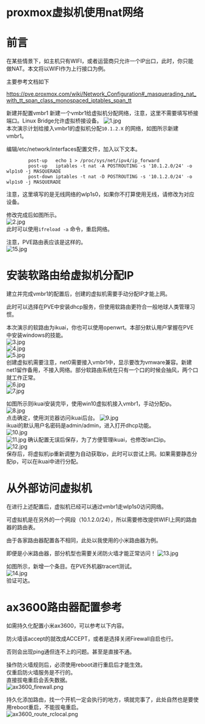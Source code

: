 # proxmox虚拟机使用nat网络

# 前言
在某些情景下，如主机只有WIFI，或者运营商只允许一个IP出口，此时，你只能做NAT。本文将以WIFI作为上行接口为例。

主要参考文档如下

https://pve.proxmox.com/wiki/Network_Configuration#_masquerading_nat_with_tt_span_class_monospaced_iptables_span_tt

新建并配置vmbr1
新建一个vmbr1给虚拟机分配网络，注意，这里不需要填写桥接端口。Linux Bridge允许虚拟桥接设备。
![1.jpg](img/1.jpg)  
本次演示计划给接入vmbr1的虚拟机分配`10.1.2.X` 的网络，如图所示新建vmbr1。

编辑/etc/network/interfaces配置文件，加入以下文本。
```log
        post-up   echo 1 > /proc/sys/net/ipv4/ip_forward
        post-up   iptables -t nat -A POSTROUTING -s '10.1.2.0/24' -o wlp1s0 -j MASQUERADE
        post-down iptables -t nat -D POSTROUTING -s '10.1.2.0/24' -o wlp1s0 -j MASQUERADE

```  
注意，这里填写的是无线网络的wlp1s0，如果你不打算使用无线，请修改为对应设备。

修改完成后如图所示。  
![2.jpg](img/2.jpg)  
此时可以使用`ifreload -a` 命令，重启网络。

注意，PVE路由表应该是这样的。  
![15.jpg](img/15.jpg)  

# 安装软路由给虚拟机分配IP
建立并完成vmbr1的配置后，创建的虚拟机需要手动分配IP才能上网。

此时可以选择在PVE中安装dhcp服务，但使用软路由更符合一般地球人类管理习惯。

本次演示的软路由为ikuai，你也可以使用openwrt。本部分默认用户掌握在PVE中安装windows的技能。  
![3.jpg](img/3.jpg)  
![4.jpg](img/4.jpg)  
![5.jpg](img/5.jpg)  
创建虚拟机需要注意，net0需要接入vmbr1中，显示要改为vmware兼容。新建net1留作备用，不接入网络。部分软路由系统在只有一个口的时候会抽风，两个口就工作正常。  
![6.jpg](img/6.jpg)  
![7.jpg](img/7.jpg)  

如图所示则ikuai安装完毕，使用win10虚拟机接入vmbr1，手动分配ip。  
![8.jpg](img/8.jpg)  
点击确定，使用浏览器访问ikuai后台。
![9.jpg](img/9.jpg)  
ikuai的默认用户名密码是admin/admin，进入打开dhcp功能。  
![10.jpg](img/10.jpg)  
![11.jpg](img/11.jpg)
确认配置无误后保存，为了方便管理ikuai，也修改lan口ip。  
![12.jpg](img/12.jpg)  
保存后，将虚拟机ip重新调整为自动获取ip，此时可以尝试上网。如果需要静态分配ip，可以在ikuai中进行分配。

# 从外部访问虚拟机
在进行上述配置后，虚拟机已经可以通过vmbr1走wlp1s0访问网络。

可虚拟机是在另外的一个网段（10.1.2.0/24），所以需要修改提供WIFI上网的路由器的路由表。

由于各家路由器配置各不相同，此处以我使用的小米路由器为例。

即便是小米路由器，部分机型也需要关闭防火墙才能正常访问！
![13.jpg](img/13.jpg)  

如图所示，新增一个条目。在PVE外机器tracert测试。  
![14.jpg](img/14.jpg)  
验证可达。

# ax3600路由器配置参考
如需持久化配置小米ax3600，可以参考以下内容。

防火墙该accept的就改成ACCEPT，或者是选择关闭Firewall自启也行。

否则会出现ping通但连不上的问题。甚至是直接不通。

操作防火墙规则后，必须使用reboot进行重启后才能生效。  
仅重启防火墙服务是不行的。  
直接拔电重启会丢失数据。  
![ax3600_firewall.png](img/ax3600_firewall.png)

持久化添加路由，找一个开机一定会执行的地方，填就完事了，此处自然也是要使用reboot重启，不能拔电重启。  
![ax3600_route_rclocal.png](img/ax3600_route_rclocal.png)
